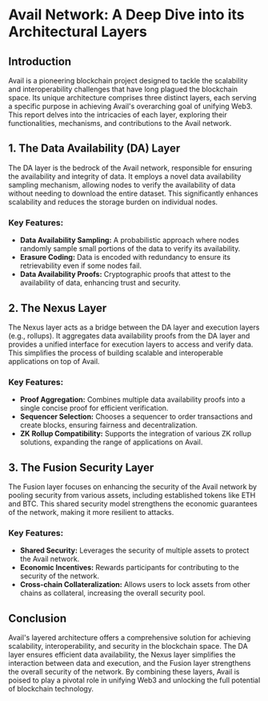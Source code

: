 # Avail Network: A Deep Dive into its Architectural Layers

## Introduction

Avail is a pioneering blockchain project designed to tackle the scalability and interoperability challenges that have long plagued the blockchain space. Its unique architecture comprises three distinct layers, each serving a specific purpose in achieving Avail's overarching goal of unifying Web3. This report delves into the intricacies of each layer, exploring their functionalities, mechanisms, and contributions to the Avail network.

## 1. The Data Availability (DA) Layer

The DA layer is the bedrock of the Avail network, responsible for ensuring the availability and integrity of data. It employs a novel data availability sampling mechanism, allowing nodes to verify the availability of data without needing to download the entire dataset. This significantly enhances scalability and reduces the storage burden on individual nodes.

### Key Features:

- **Data Availability Sampling:** A probabilistic approach where nodes randomly sample small portions of the data to verify its availability.
- **Erasure Coding:** Data is encoded with redundancy to ensure its retrievability even if some nodes fail.
- **Data Availability Proofs:** Cryptographic proofs that attest to the availability of data, enhancing trust and security.

## 2. The Nexus Layer

The Nexus layer acts as a bridge between the DA layer and execution layers (e.g., rollups). It aggregates data availability proofs from the DA layer and provides a unified interface for execution layers to access and verify data. This simplifies the process of building scalable and interoperable applications on top of Avail.

### Key Features:

- **Proof Aggregation:** Combines multiple data availability proofs into a single concise proof for efficient verification.
- **Sequencer Selection:** Chooses a sequencer to order transactions and create blocks, ensuring fairness and decentralization.
- **ZK Rollup Compatibility:** Supports the integration of various ZK rollup solutions, expanding the range of applications on Avail.

## 3. The Fusion Security Layer

The Fusion layer focuses on enhancing the security of the Avail network by pooling security from various assets, including established tokens like ETH and BTC. This shared security model strengthens the economic guarantees of the network, making it more resilient to attacks.

### Key Features:

- **Shared Security:** Leverages the security of multiple assets to protect the Avail network.
- **Economic Incentives:** Rewards participants for contributing to the security of the network.
- **Cross-chain Collateralization:** Allows users to lock assets from other chains as collateral, increasing the overall security pool.

## Conclusion

Avail's layered architecture offers a comprehensive solution for achieving scalability, interoperability, and security in the blockchain space. The DA layer ensures efficient data availability, the Nexus layer simplifies the interaction between data and execution, and the Fusion layer strengthens the overall security of the network. By combining these layers, Avail is poised to play a pivotal role in unifying Web3 and unlocking the full potential of blockchain technology.
